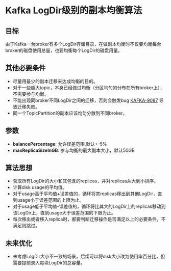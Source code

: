 # Kafka LogDir级别的副本均衡算法


## 目标
由于Kafka一台broker有多个LogDir存储目录，在做副本均衡时不仅要均衡每台broker的磁盘使用总量，也要均衡每个LogDir的磁盘用量。

## 其他必要条件
* 尽量用最少的副本迁移来达成均衡的目的。
* 对于一些超大topic，本身已经做过均衡（分区均匀的分布在所有broker上），不需要参与均衡。
* 不能出现同broker不同LogDir之间的迁移，否则会触发bug [KAFKA-9087](https://issues.apache.org/jira/browse/KAFKA-9087) 导致迁移失败。
* 同一个TopicPartition的副本应该均匀分散到不同broker。

## 参数
* **balancePercentage**: 允许误差范围,默认+-5%
* **maxReplicaSizeInGB**: 参与均衡的最大副本大小，默认50GB

## 算法思想
* 获取所有LogDir的大小和其包含的replicas，并对replicas从大到小排序。
* 计算disk usage的平均值。
* 对于usage高于平均值+误差值的，循环将其replicas移出到其他LogDir，直到usage小于误差范围的上限为止。
* 对于usage低于平均值-误差值的，循环将比其大的LogDir上的replicas移动到该LogDir上，直到usage大于误差范围的下限为止。
* 每次移出或者移入replica时，都要判断迁移操作是否满足以上的必要条件，不满足则跳过。

## 未来优化
* 未考虑LogDir大小不一致的场景，后续可以将disk大小改为使用率百分比，但需要提前录入每块LogDir的总容量。